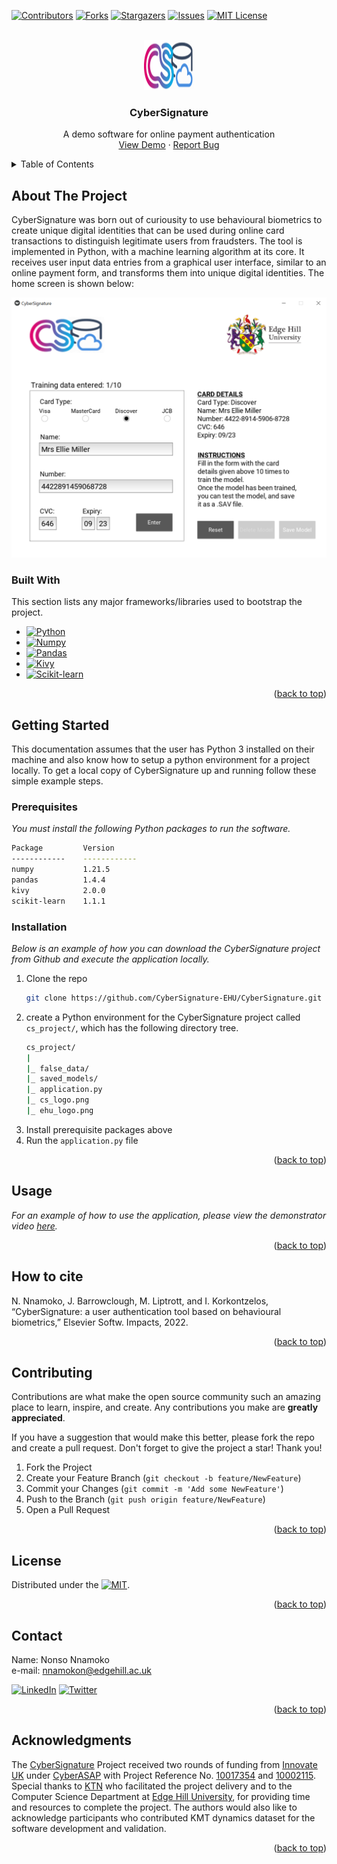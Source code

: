 <!-- Improved compatibility of back to top link: See: https://github.com/othneildrew/Best-README-Template/pull/73 -->
<a name="readme-top"></a>
<!--
*** Thanks for checking out the Best-README-Template. If you have a suggestion
*** that would make this better, please fork the repo and create a pull request
*** or simply open an issue with the tag "enhancement".
*** Don't forget to give the project a star!
*** Thanks again! Now go create something AMAZING! :D
-->



<!-- PROJECT SHIELDS -->

[![Contributors][contributors-shield]][contributors-url]
[![Forks][forks-shield]][forks-url]
[![Stargazers][stars-shield]][stars-url]
[![Issues][issues-shield]][issues-url]
[![MIT License][license-shield]][license-url]




<!-- PROJECT LOGO -->
<br />
<div align="center">
  <a href="https://github.com/CyberSignature-EHU/CyberSignature">
    <img src="images/cs_logo.png" alt="Logo" width="80" height="80">
  </a>

  <h3 align="center">CyberSignature</h3>

  <p align="center">
    A demo software for online payment authentication
    <br />
    <a href="https://www.youtube.com/watch?v=CaVNFbvKQgo&t=14s">View Demo</a>
    ·
    <a href="https://github.com/CyberSignature-EHU/CyberSignature/issues">Report Bug</a>
  </p>
</div>



<!-- TABLE OF CONTENTS -->
<details>
  <summary>Table of Contents</summary>
  <ol>
    <li>
      <a href="#about-the-project">About The Project</a>
      <ul>
        <li><a href="#built-with">Built With</a></li>
      </ul>
    </li>
    <li>
      <a href="#getting-started">Getting Started</a>
      <ul>
        <li><a href="#prerequisites">Prerequisites</a></li>
        <li><a href="#installation">Installation</a></li>
      </ul>
    </li>
    <li><a href="#usage">Usage</a></li>
    <li><a href="#cite">How to cite</a></li>
    <li><a href="#contributing">Contributing</a></li>
    <li><a href="#license">License</a></li>
    <li><a href="#contact">Contact</a></li>
    <li><a href="#acknowledgments">Acknowledgments</a></li>
  </ol>
</details>



<!-- ABOUT THE PROJECT -->
## About The Project

CyberSignature was born out of curiousity to use behavioural biometrics to create unique digital identities 
that can be used during online card transactions to distinguish legitimate users from fraudsters. The tool 
is implemented in Python, with a machine learning algorithm at its core. It receives user input data entries 
from a graphical user interface, similar to an online payment form, and transforms them into unique digital identities.
The home screen is shown below:

[![CyberSignature Screen Shot][product-screenshot]](https://github.com/CyberSignature-EHU/CyberSignature/blob/main/images/screenshot.png)

### Built With

This section lists any major frameworks/libraries used to bootstrap the project. 

* [![Python][Python]][Python-url]
* [![Numpy][Numpy]][Numpy-url]
* [![Pandas][Pandas]][Pandas-url]
* [![Kivy][Kivy]][Kivy-url]
* [![Scikit-learn][Scikit-learn]][Scikit-learn-url]

<p align="right">(<a href="#readme-top">back to top</a>)</p>



<!-- GETTING STARTED -->
## Getting Started

This documentation assumes that the user has Python 3 installed on their machine and also know how to setup a python environment for a project locally.
To get a local copy of CyberSignature up and running follow these simple example steps.

### Prerequisites

_You must install the following Python packages to run the software._

  ```sh
  Package         Version
  ------------    ------------
  numpy           1.21.5
  pandas          1.4.4
  kivy            2.0.0
  scikit-learn    1.1.1
  ```

### Installation

_Below is an example of how you can download the CyberSignature project from Github and execute the application locally._

1. Clone the repo
   ```sh
   git clone https://github.com/CyberSignature-EHU/CyberSignature.git
   ```
2. create a Python environment for the CyberSignature project called `cs_project/`, which has the following directory tree.
   ```sh
   cs_project/
   |
   |_ false_data/
   |_ saved_models/
   |_ application.py
   |_ cs_logo.png
   |_ ehu_logo.png
   
   ```
3. Install  prerequisite packages above
4. Run the `application.py` file

<p align="right">(<a href="#readme-top">back to top</a>)</p>


<!-- USAGE EXAMPLES -->
## Usage

_For an example of how to use the application, please view the demonstrator video [here](https://www.youtube.com/watch?v=CaVNFbvKQgo&t=14s)._

<p align="right">(<a href="#readme-top">back to top</a>)</p>


<!-- CITE -->
## How to cite

N. Nnamoko, J. Barrowclough, M. Liptrott, and I. Korkontzelos, “CyberSignature: a user authentication tool based on behavioural biometrics,” Elsevier Softw. Impacts, 2022.


<p align="right">(<a href="#readme-top">back to top</a>)</p>


<!-- CONTRIBUTING -->
## Contributing

Contributions are what make the open source community such an amazing place to learn, inspire, and create. Any contributions you make are **greatly appreciated**.

If you have a suggestion that would make this better, please fork the repo and create a pull request. 
Don't forget to give the project a star! Thank you!

1. Fork the Project
2. Create your Feature Branch (`git checkout -b feature/NewFeature`)
3. Commit your Changes (`git commit -m 'Add some NewFeature'`)
4. Push to the Branch (`git push origin feature/NewFeature`)
5. Open a Pull Request

<p align="right">(<a href="#readme-top">back to top</a>)</p>



<!-- LICENSE -->
## License

Distributed under the [![MIT][MIT-shield]][MIT-url].

<p align="right">(<a href="#readme-top">back to top</a>)</p>



<!-- CONTACT -->
## Contact

Name: Nonso Nnamoko
<br />
e-mail: nnamokon@edgehill.ac.uk

[![LinkedIn][linkedin-shield]][linkedin-url]
[![Twitter][Twitter-shield]][Twitter-url]


<p align="right">(<a href="#readme-top">back to top</a>)</p>



<!-- ACKNOWLEDGMENTS -->
## Acknowledgments

The <a href="https://ktn-uk.org/projects/cybersignature/">CyberSignature</a> Project received two rounds of funding from 
<a href="https://www.ukri.org/councils/innovate-uk/">Innovate UK</a> under 
<a href="https://ktn-uk.org/programme/cyberasap/">CyberASAP</a> with Project Reference No. <a href="https://gtr.ukri.org/projects?ref=10017354">10017354</a> and 
<a href="https://gtr.ukri.org/projects?ref=10002115">10002115</a>. Special thanks to 
<a href="https://ktn-uk.org/">KTN</a> who facilitated the project delivery and to the Computer Science Department at 
<a href="https://www.edgehill.ac.uk/departments/academic/computerscience/">Edge Hill University</a>, for providing time and resources
to complete the project. The authors would also like to acknowledge participants who contributed KMT
dynamics dataset for the software development and validation.

<p align="right">(<a href="#readme-top">back to top</a>)</p>



<!-- MARKDOWN LINKS & IMAGES -->
<!-- https://www.markdownguide.org/basic-syntax/#reference-style-links -->
[contributors-shield]: https://img.shields.io/github/contributors/CyberSignature-EHU/CyberSignature.svg?style=for-the-badge
[contributors-url]: https://github.com/CyberSignature-EHU/CyberSignature/graphs/contributors

[forks-shield]: https://img.shields.io/github/forks/CyberSignature-EHU/CyberSignature.svg?style=for-the-badge
[forks-url]: https://github.com/CyberSignature-EHU/CyberSignature/network/members

[stars-shield]: https://img.shields.io/github/stars/CyberSignature-EHU/CyberSignature.svg?style=for-the-badge
[stars-url]: https://github.com/CyberSignature-EHU/CyberSignature/stargazers

[issues-shield]: https://img.shields.io/github/issues/CyberSignature-EHU/CyberSignature.svg?style=for-the-badge
[issues-url]: https://github.com/CyberSignature-EHU/CyberSignature/issues

[license-shield]: https://img.shields.io/github/license/CyberSignature-EHU/CyberSignature.svg?style=for-the-badge
[license-url]: https://github.com/CyberSignature-EHU/CyberSignature/blob/main/LICENSE

[linkedin-shield]: https://img.shields.io/badge/LinkedIn-0077B5?style=for-the-badge&logo=linkedin&logoColor=white
[linkedin-url]: https://www.linkedin.com/in/nnamokon/

[Twitter-shield]: https://img.shields.io/badge/Twitter-1DA1F2?style=for-the-badge&logo=twitter&logoColor=white
[Twitter-url]: https://twitter.com/nonsonnamoko

[product-screenshot]: images/screenshot.png

[Python]: https://img.shields.io/badge/python-000000?style=for-the-badge&logo=python&logoColor=yellow
[Python-url]: https://python.org/


[Numpy]: https://img.shields.io/badge/numpy-000000?style=for-the-badge&logo=numpy&logoColor=blue
[Numpy-url]: https://numpy.org/

[Pandas]: https://img.shields.io/badge/pandas-000000?style=for-the-badge&logo=pandas&logoColor=4FC08D
[Pandas-url]: https://pandas.pydata.org/

[Kivy]: https://img.shields.io/badge/Kivy-000000?style=for-the-badge&logo=data%3Aimage%2Fpng%3Bbase64%2CiVBORw0KGgoAAAANSUhEUgAAAMgAAADICAMAAACahl6sAAAA9lBMVEU9Pj89Pz89P0A%2BP0A%2BQEE%2FQEE%2FQUJHSUpISUpISktJSktJS0xKS0xSVFVTVFVUVlZUVldVVldVV1hdX2BeX2BeYGFgYWJhYmNoamtpamtsbW5zdXZ3eXl4eXl4eXp%2BgICDhIWEhYaJi4uUlZaUlpabm5ybnJyfoKGnqamoqqqpq6upq6yqq6yqrKyur6%2Bys7O0tre1tre%2Bv7%2B%2FwcG%2FwcLKysvKzMzV1tbV19fW1tbg4uLh4uLi5OTj5eXk5ubl5%2Bfm6Ojn6eno6eno6urp6%2Bvq6%2Bvq7Ozr7Ozr7e3s7e3t7e3t7u7v8PDx8vLz8%2FP29vb3%2BPj5%2Bfka34LwAAAE60lEQVR42uzPMQ0AAAACIC%2F7R7aHgwakJ0RERERERERERERERERERERERERERERERERERERERERERERERERERERExpxdLjmOBEEcn2tV9zIzM%2FPuMDOT3%2F9lbiCPr6x%2FK8Kuya8Drl%2BkJVWHhgSxm1baY%2Fcsn21ITtt3DUDefkt2piGWekTSvOkBSShkpNcmESRYAiBtEkGCJQDSJhEkWAIgQCJIpARAgESQWAmASAIgQBIHARJBgCQSAiSCAEkkBEgEAZJICJAIAiSRECARBEgiIUAiCJBEQoBEECCJhACJIEASCQESQYAkEgIkggBJJARIBAGSSAiQCAIkkRAgEQRIIiFAIsjQJDl3gQCJIIOW5GxHaZp0FKuHuBIA4RI2%2F%2Fn791%2B9%2Bj46uTnd1EOIRJB6CZt%2F5MH9l68%2Bj45v%2FpnRDhBXctEARJJqwMn8t%2B8%2Fe%2FVO8%2F8j4%2BetG8QZEUAkqSlg5Or9R0fz%2F9p0M37OSj3Ez8UMIJKA%2Bc8fzf9qdHTaB7Q4OkMeGoJI4s%2BvC1hBjhiIJCL8%2FQL%2BBOYHjoFCHIndefBMNyAe5ugOuZF9iCexLx0BwNEVMpYKgUgycqrO6fOAHN0hDw1BlK8jpjcunwbi6A553uQayML7xCXcwSGuI8nBILvzq5%2B4hDs4xHVYqYHML61vcgl3cEh%2FRzYG2Zpf3dzkEu7gkL4Ou%2FTUCORwfmV9s17CHRjiOC5MvUWQnYUjR72EOzDEcUz03jSCtBSyqXAJd3CI72CQVRXCJdyBIf0dCHIwq0K4hDswpL8DQVRIvYQ7OMRxEIgKqZdwB4d4DgJZWlQhXMIdHOI7IGT%2F5FlYL%2BEODvEdALK8tL5ZL%2BEODvEdBKJC6iXcgSGOA0C0LdZLuINDfAeB7KqQegl3cIjnABAVUi%2FhDg7xHACiQuol3MEhngNADudUSL2EOzjEcQDIzoIKqZdwB4Y4DgDR%2Bl4v4Q4OcR0AovNUvYQ7OMRzAMiBCqmXcAeF5NTfIYi9Aes7l3AHh9iLxnX8DfKQrO9Uwh0MIklxHX%2BDXO%2F9N2ta32sl3MEhiu8QJKeZ%2F26LcyqkUsIdGAIcgpTm23%2FPU3oWMkmW5Et3B4DYxalef4g9cdZ3mFdN1je5qXdwSBrrtUBy2nbOUzBXus%2FPIfaw1wL573drT4XQvGuGAfnWDrFrzvoOM57y4CHNWDukpDFnfYc5MxB7CAqJhvwEkJK%2B%2Fet1SFWmhwGx5wRi17f%2F9TqkJj%2BGcrFf3AaQ0jx31neS%2BzYESLHHAKIvl85TlRlNZRiQkp4TiEmyUV3I%2BHkbDsTScwCRhK7v%2FBzFIVDSApFkjRfCHRzCJR5EkoO5lRgHgEgCICX%2F9mFlPcgBIJIASMnpY5SDQCQBEB1YIxwIIgmASBLgYBBJAIRLuINDsARAmESOAIgkAEIkcoRAJAEQIJEjBiIJgACJHDEQSQBEEuCIgUgCIJIARwxEEgCRBDhiIJIAiCTAEQORBEAkAY4YiCQAIglwxEAkARBJgCMGIgmASAIcMRBJAEQS4IiBSAIgkgBHEESSt1ZqJKPnrQRAgARAiqVnkyeMyWeJOIYPKdkuZ%2FRr6daz189uJcvlbEIqxEfpzoD5vZ07FgAAAAAQ5m%2FdH8MymED2hiAgICAgICAgICAgICAgIAsEBAQEBAQEBAQEBAQEBAQEBAQkhWekCqDk8ggAAAAASUVORK5CYII%3D&logoColor=white
[Kivy-url]: https://kivy.org/

[Scikit-learn]: https://img.shields.io/badge/scikit-learn-000000?style=for-the-badge&logo=scikit-learn&logoColor=4FC08D
[Scikit-learn-url]: https://scikit-learn.org/stable/

[MIT-shield]: https://img.shields.io/badge/License-MIT-blue.svg
[MIT-url]: https://github.com/CyberSignature-EHU/CyberSignature/blob/main/LICENSE

